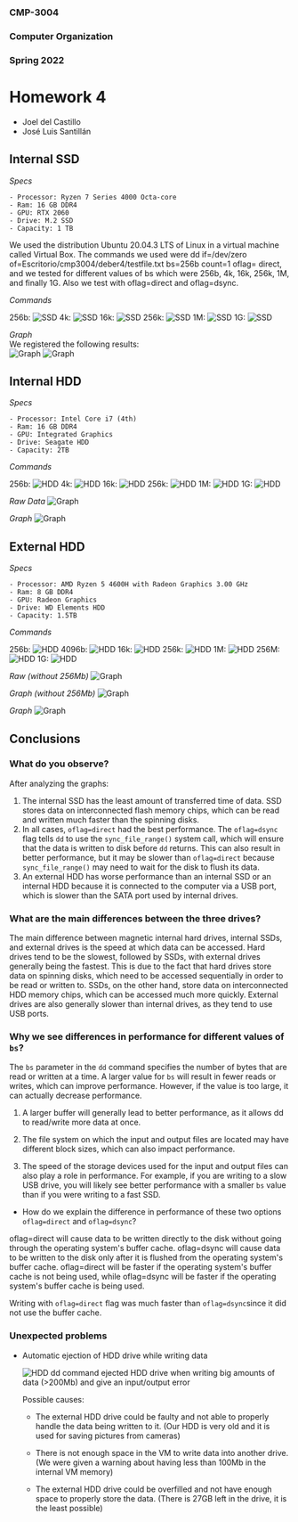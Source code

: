 ### CMP-3004

### Computer Organization

### Spring 2022

# Homework 4

- Joel del Castillo
- José Luis Santillán

## Internal SSD

_Specs_

    - Processor: Ryzen 7 Series 4000 Octa-core
    - Ram: 16 GB DDR4
    - GPU: RTX 2060
    - Drive: M.2 SSD
    - Capacity: 1 TB

We used the distribution Ubuntu 20.04.3 LTS of Linux in a virtual machine called Virtual Box. The commands we used were dd if=/dev/zero of=Escritorio/cmp3004/deber4/testfile.txt bs=256b count=1 oflag= direct, and we tested for different values of bs which were 256b, 4k, 16k, 256k, 1M, and finally 1G. Also we test with oflag=direct and oflag=dsync.

_Commands_

256b:
![SSD](./Images/SSD/256bSSD.png)
4k:
![SSD](./Images/SSD/4kSSD.png)
16k:
![SSD](./Images/SSD/16kSSD.png)
256k:
![SSD](./Images/SSD/256kSSD.png)
1M:
![SSD](./Images/SSD/1MSSD.png)
1G:
![SSD](./Images/SSD/1GSSD.png)

_Graph_  
We registered the following results:  
![Graph](./Images/SSD/tableSSD.png)
![Graph](./Images/SSD/graphSSD.png)

## Internal HDD

_Specs_

    - Processor: Intel Core i7 (4th)
    - Ram: 16 GB DDR4
    - GPU: Integrated Graphics
    - Drive: Seagate HDD
    - Capacity: 2TB

_Commands_

256b:
![HDD](./Images/In-HDD/256b.jpeg)
4k:
![HDD](./Images/In-HDD/4k.jpeg)
16k:
![HDD](./Images/In-HDD/16k.jpeg)
256k:
![HDD](./Images/In-HDD/256k.jpeg)
1M:
![HDD](./Images/In-HDD/1M.jpeg)
1G:
![HDD](./Images/In-HDD/1G.jpeg)

_Raw Data_
![Graph](./Images/In-HDD/Pic1.jpeg)

_Graph_
![Graph](./Images/In-HDD/Picture3.png)

## External HDD

_Specs_

    - Processor: AMD Ryzen 5 4600H with Radeon Graphics 3.00 GHz
    - Ram: 8 GB DDR4
    - GPU: Radeon Graphics
    - Drive: WD Elements HDD
    - Capacity: 1.5TB

_Commands_

256b:
![HDD](./Images/Ex-HDD/256b.jpeg)
4096b:
![HDD](./Images/Ex-HDD/4096b.jpeg)
16k:
![HDD](./Images/Ex-HDD/16k.jpeg)
256k:
![HDD](./Images/Ex-HDD/256k.jpeg)
1M:
![HDD](./Images/Ex-HDD/1M.jpeg)
256M:
![HDD](./Images/Ex-HDD/256M.jpg)
1G:
![HDD](./Images/Ex-HDD/1G.jpg)

_Raw (without 256Mb)_
![Graph](./Images/Ex-HDD/Pic2.jpeg)

_Graph (without 256Mb)_
![Graph](./Images/Ex-HDD/Picture2.png)

_Graph_
![Graph](./Images/Ex-HDD/Picture1.png)

## Conclusions

### What do you observe?

After analyzing the graphs:

1. The internal SSD has the least amount of transferred time of data. SSD stores data on interconnected flash memory chips, which can be read and written much faster than the spinning disks.
2. In all cases, `oflag=direct` had the best performance. The `oflag=dsync` flag tells `dd` to use the `sync_file_range()` system call, which will ensure that the data is written to disk before `dd` returns. This can also result in better performance, but it may be slower than `oflag=direct` because `sync_file_range()` may need to wait for the disk to flush its data.
3. An external HDD has worse performance than an internal SSD or an internal HDD because it is connected to the computer via a USB port, which is slower than the SATA port used by internal drives.

### What are the main differences between the three drives?

The main difference between magnetic internal hard drives, internal SSDs, and external drives is the speed at which data can be accessed. Hard drives tend to be the slowest, followed by SSDs, with external drives generally being the fastest. This is due to the fact that hard drives store data on spinning disks, which need to be accessed sequentially in order to be read or written to. SSDs, on the other hand, store data on interconnected HDD memory chips, which can be accessed much more quickly. External drives are also generally slower than internal drives, as they tend to use USB ports.

### Why we see differences in performance for different values of `bs`?

The `bs` parameter in the `dd` command specifies the number of bytes that are read or written at a time. A larger value for `bs` will result in fewer reads or writes, which can improve performance. However, if the value is too large, it can actually decrease performance.

1. A larger buffer will generally lead to better performance, as it allows dd to read/write more data at once.

2. The file system on which the input and output files are located may have different block sizes, which can also impact performance.

3. The speed of the storage devices used for the input and output files can also play a role in performance. For example, if you are writing to a slow USB drive, you will likely see better performance with a smaller `bs` value than if you were writing to a fast SSD.

- How do we explain the difference in performance of these two options `oflag=direct` and `oflag=dsync`?

oflag=direct will cause data to be written directly to the disk without going through the operating system's buffer cache. oflag=dsync will cause data to be written to the disk only after it is flushed from the operating system's buffer cache. oflag=direct will be faster if the operating system's buffer cache is not being used, while oflag=dsync will be faster if the operating system's buffer cache is being used.

Writing with `oflag=direct` flag was much faster than `oflag=dsync`since it did not use the buffer cache.

### Unexpected problems

- Automatic ejection of HDD drive while writing data

  ![HDD](./Images/Ex-HDD/1GD.jpg)
  dd command ejected HDD drive when writing big amounts of data (>200Mb) and give an input/output error

  Possible causes:

  - The external HDD drive could be faulty and not able to properly handle the data being written to it. (Our HDD is very old and it is used for saving pictures from cameras)

  - There is not enough space in the VM to write data into another drive. (We were given a warning about having less than 100Mb in the internal VM memory)

  - The external HDD drive could be overfilled and not have enough space to properly store the data. (There is 27GB left in the drive, it is the least possible)
